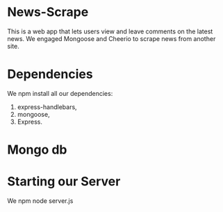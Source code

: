 # News-Scrape
This is a web app that lets users view and leave comments on the latest news.
We engaged Mongoose and Cheerio to scrape news from another site.

# Dependencies
We npm install all our dependencies:
1. express-handlebars,
2. mongoose,
3. Express.

# Mongo db

# Starting our Server
We npm node server.js
